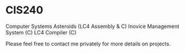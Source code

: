# CIS240
Computer Systems
Asteroids (LC4 Assembly & C)
Inovice Management System (C)
LC4 Compiler (C)

Please feel free to contact me privately for more details on projects.
